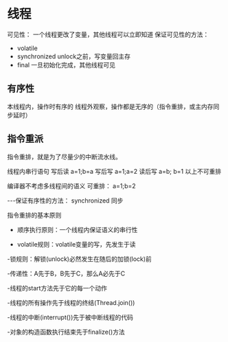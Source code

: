 # 线程
可见性： 一个线程更改了变量，其他线程可以立即知道
保证可见性的方法：
* volatile
* synchronized  unlock之前，写变量回主存
* final 一旦初始化完成，其他线程可见

## 有序性
本线程内，操作时有序的
线程外观察，操作都是无序的（指令重排，或主内存同步延时）

## 指令重派

指令重排，就是为了尽量少的中断流水线。

线程内串行语句
写后读 a=1;b=a
写后写 a=1;a=2
读后写 a=b; b=1
以上不可重排

编译器不考虑多线程间的语义
可重排： a=1;b=2

---保证有序性的方法： synchronized 同步

指令重排的基本原则

- 顺序执行原则：一个线程内保证语义的串行性

- volatile规则：volatile变量的写，先发生于读

-锁规则：解锁(unlock)必然发生在随后的加锁(lock)前

-传递性：A先于B，B先于C，那么A必先于C

-线程的start方法先于它的每一个动作

-线程的所有操作先于线程的终结(Thread.join())

-线程的中断(interrupt())先于被中断线程的代码

-对象的构造函数执行结束先于finalize()方法








